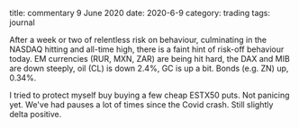 title: commentary 9 June 2020
date: 2020-6-9
category: trading
tags: journal

After a week or two of relentless risk on behaviour, culminating in the NASDAQ hitting and all-time high, there is a faint hint of risk-off behaviour today. 
EM currencies (RUR, MXN, ZAR) are being hit hard, the DAX and MIB are down steeply,
oil (CL) is down 2.4%, GC is up a bit. Bonds (e.g. ZN) up, 0.34%. 

I tried to protect myself buy buying a few cheap ESTX50 puts. Not panicing yet.
We've had pauses a lot of times since the Covid crash. Still slightly delta positive.

